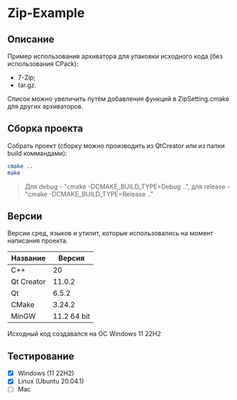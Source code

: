 # Zip-Example

## Описание

Пример использования архиватора для упаковки исходного кода (без использования CPack):
- 7-Zip;
- tar.gz.

Список можно увеличить путём добавления функций в ZipSetting.cmake для других архиваторов.

## Сборка проекта

Собрать проект (cборку можно производить из QtCreator или из папки build коммандами):

```bash
cmake ..
make
```
> Для debug - "cmake -DCMAKE_BUILD_TYPE=Debug ..", для release - "cmake -DCMAKE_BUILD_TYPE=Release .."

## Версии

Версии сред, языков и утилит, которые использовались на момент написания проекта.

| Название   | Версия               |
| -----------|----------------------|
| C++        | 20                   |
| Qt Creator | 11.0.2               |
| Qt         | 6.5.2                |
| CMake      | 3.24.2               |
| MinGW      | 11.2 64 bit          |

Исходный код создавался на ОС Windows 11 22H2

## Тестирование

- [x] Windows (11 22H2)
- [x] Linux (Ubuntu 20.04.1)
- [ ] Mac
